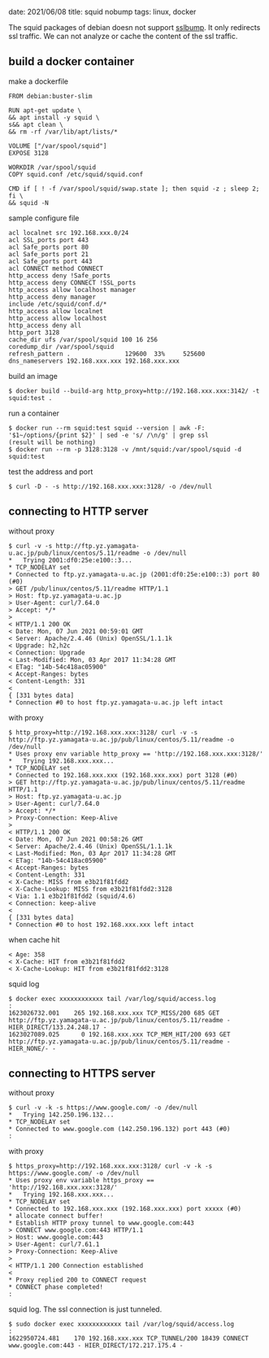 date: 2021/06/08
title: squid nobump
tags: linux, docker

The squid packages of debian doesn not support [sslbump](https://wiki.squid-cache.org/Features/SslBump).
It only redirects ssl traffic. We can not analyze or cache the content of the ssl traffic.

## build a docker container

make a dockerfile

```
FROM debian:buster-slim

RUN apt-get update \
&& apt install -y squid \
s&& apt clean \
&& rm -rf /var/lib/apt/lists/*

VOLUME ["/var/spool/squid"]
EXPOSE 3128

WORKDIR /var/spool/squid
COPY squid.conf /etc/squid/squid.conf

CMD if [ ! -f /var/spool/squid/swap.state ]; then squid -z ; sleep 2; fi \
&& squid -N
```

sample configure file

```
acl localnet src 192.168.xxx.0/24
acl SSL_ports port 443
acl Safe_ports port 80
acl Safe_ports port 21
acl Safe_ports port 443
acl CONNECT method CONNECT
http_access deny !Safe_ports
http_access deny CONNECT !SSL_ports
http_access allow localhost manager
http_access deny manager
include /etc/squid/conf.d/*
http_access allow localnet
http_access allow localhost
http_access deny all
http_port 3128
cache_dir ufs /var/spool/squid 100 16 256
coredump_dir /var/spool/squid
refresh_pattern .               129600  33%     525600
dns_nameservers 192.168.xxx.xxx 192.168.xxx.xxx
```

build an image

	$ docker build --build-arg http_proxy=http://192.168.xxx.xxx:3142/ -t squid:test .

run a container

	$ docker run --rm squid:test squid --version | awk -F: '$1~/options/{print $2}' | sed -e 's/ /\n/g' | grep ssl
	(result will be nothing)
	$ docker run --rm -p 3128:3128 -v /mnt/squid:/var/spool/squid -d squid:test

test the address and port

	$ curl -D - -s http://192.168.xxx.xxx:3128/ -o /dev/null

## connecting to HTTP server

without proxy
```
$ curl -v -s http://ftp.yz.yamagata-u.ac.jp/pub/linux/centos/5.11/readme -o /dev/null
*   Trying 2001:df0:25e:e100::3...
* TCP_NODELAY set
* Connected to ftp.yz.yamagata-u.ac.jp (2001:df0:25e:e100::3) port 80 (#0)
> GET /pub/linux/centos/5.11/readme HTTP/1.1
> Host: ftp.yz.yamagata-u.ac.jp
> User-Agent: curl/7.64.0
> Accept: */*
>
< HTTP/1.1 200 OK
< Date: Mon, 07 Jun 2021 00:59:01 GMT
< Server: Apache/2.4.46 (Unix) OpenSSL/1.1.1k
< Upgrade: h2,h2c
< Connection: Upgrade
< Last-Modified: Mon, 03 Apr 2017 11:34:28 GMT
< ETag: "14b-54c418ac05900"
< Accept-Ranges: bytes
< Content-Length: 331
<
{ [331 bytes data]
* Connection #0 to host ftp.yz.yamagata-u.ac.jp left intact
```

with proxy
```
$ http_proxy=http://192.168.xxx.xxx:3128/ curl -v -s http://ftp.yz.yamagata-u.ac.jp/pub/linux/centos/5.11/readme -o /dev/null
* Uses proxy env variable http_proxy == 'http://192.168.xxx.xxx:3128/'
*   Trying 192.168.xxx.xxx...
* TCP_NODELAY set
* Connected to 192.168.xxx.xxx (192.168.xxx.xxx) port 3128 (#0)
> GET http://ftp.yz.yamagata-u.ac.jp/pub/linux/centos/5.11/readme HTTP/1.1
> Host: ftp.yz.yamagata-u.ac.jp
> User-Agent: curl/7.64.0
> Accept: */*
> Proxy-Connection: Keep-Alive
>
< HTTP/1.1 200 OK
< Date: Mon, 07 Jun 2021 00:58:26 GMT
< Server: Apache/2.4.46 (Unix) OpenSSL/1.1.1k
< Last-Modified: Mon, 03 Apr 2017 11:34:28 GMT
< ETag: "14b-54c418ac05900"
< Accept-Ranges: bytes
< Content-Length: 331
< X-Cache: MISS from e3b21f81fdd2
< X-Cache-Lookup: MISS from e3b21f81fdd2:3128
< Via: 1.1 e3b21f81fdd2 (squid/4.6)
< Connection: keep-alive
<
{ [331 bytes data]
* Connection #0 to host 192.168.xxx.xxx left intact
```

when cache hit
```
< Age: 358
< X-Cache: HIT from e3b21f81fdd2
< X-Cache-Lookup: HIT from e3b21f81fdd2:3128
```

squid log
```
$ docker exec xxxxxxxxxxxx tail /var/log/squid/access.log
:
1623026732.001    265 192.168.xxx.xxx TCP_MISS/200 685 GET http://ftp.yz.yamagata-u.ac.jp/pub/linux/centos/5.11/readme - HIER_DIRECT/133.24.248.17 -
1623027089.025      0 192.168.xxx.xxx TCP_MEM_HIT/200 693 GET http://ftp.yz.yamagata-u.ac.jp/pub/linux/centos/5.11/readme - HIER_NONE/- -
```

## connecting to HTTPS server

without proxy
```
$ curl -v -k -s https://www.google.com/ -o /dev/null 
*   Trying 142.250.196.132...
* TCP_NODELAY set
* Connected to www.google.com (142.250.196.132) port 443 (#0)
:
```

with proxy
```
$ https_proxy=http://192.168.xxx.xxx:3128/ curl -v -k -s https://www.google.com/ -o /dev/null 
* Uses proxy env variable https_proxy == 'http://192.168.xxx.xxx:3128/'
*   Trying 192.168.xxx.xxx...
* TCP_NODELAY set
* Connected to 192.168.xxx.xxx (192.168.xxx.xxx) port xxxxx (#0)
* allocate connect buffer!
* Establish HTTP proxy tunnel to www.google.com:443
> CONNECT www.google.com:443 HTTP/1.1
> Host: www.google.com:443
> User-Agent: curl/7.61.1
> Proxy-Connection: Keep-Alive
> 
< HTTP/1.1 200 Connection established
< 
* Proxy replied 200 to CONNECT request
* CONNECT phase completed!
:
```

squid log. The ssl connection is just tunneled.
```
$ sudo docker exec xxxxxxxxxxxx tail /var/log/squid/access.log
:
1622950724.481    170 192.168.xxx.xxx TCP_TUNNEL/200 18439 CONNECT www.google.com:443 - HIER_DIRECT/172.217.175.4 -
```
